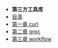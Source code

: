 
- **第三方工具库**
- [目录](ThirdLib/README.md)
- [第一章 curl](ThirdLib/chapter/curl.md)
- [第二章 grpc](ThirdLib/chapter/grpc.md)
- [第三章 workflow](workflow/README.md)


